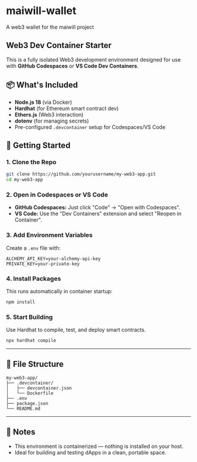 # maiwill-wallet
A web3 wallet for the maiwill project

## Web3 Dev Container Starter

This is a fully isolated Web3 development environment designed for use with **GitHub Codespaces** or **VS Code Dev Containers**.

## 📦 What's Included

- **Node.js 18** (via Docker)
- **Hardhat** (for Ethereum smart contract dev)
- **Ethers.js** (Web3 interaction)
- **dotenv** (for managing secrets)
- Pre-configured `.devcontainer` setup for Codespaces/VS Code

## 🚀 Getting Started

### 1. Clone the Repo
```bash
git clone https://github.com/yourusername/my-web3-app.git
cd my-web3-app
```

### 2. Open in Codespaces or VS Code

- **GitHub Codespaces:** Just click "Code" → "Open with Codespaces".
- **VS Code:** Use the "Dev Containers" extension and select "Reopen in Container".

### 3. Add Environment Variables

Create a `.env` file with:
```
ALCHEMY_API_KEY=your-alchemy-api-key
PRIVATE_KEY=your-private-key
```

### 4. Install Packages

This runs automatically in container startup:
```bash
npm install
```

### 5. Start Building

Use Hardhat to compile, test, and deploy smart contracts.

```bash
npx hardhat compile
```

---

## 🧱 File Structure

```
my-web3-app/
├── .devcontainer/
│   ├── devcontainer.json
│   └── Dockerfile
├── .env
├── package.json
└── README.md
```

---

## 📘 Notes

- This environment is containerized — nothing is installed on your host.
- Ideal for building and testing dApps in a clean, portable space.

